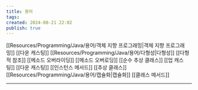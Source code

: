 ```yaml
---
title: 용어
tags: 
created: 2024-08-21 22:02
publish: true
---
```


[[Resources/Programming/Java/용어/객체 지향 프로그래밍|객체 지향 프로그래밍]]
[[다운 캐스팅]]
[[Resources/Programming/Java/용어/다형성|다형성]]
[[다형적 참조]]
[[메소드 오버라이딩]]
[[메소드 오버로딩]]
[[순수 추상 클래스]]
[[업 캐스팅]]
[[다운 캐스팅]]
[[인스턴스 메서드]]
[[추상 클래스]]
[[Resources/Programming/Java/용어/캡슐화|캡슐화]]
[[클래스 메서드]]


---